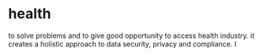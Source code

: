 # health
to solve problems and to give good opportunity to access health industry. it creates a holistic approach to data security, privacy and compliance. I
